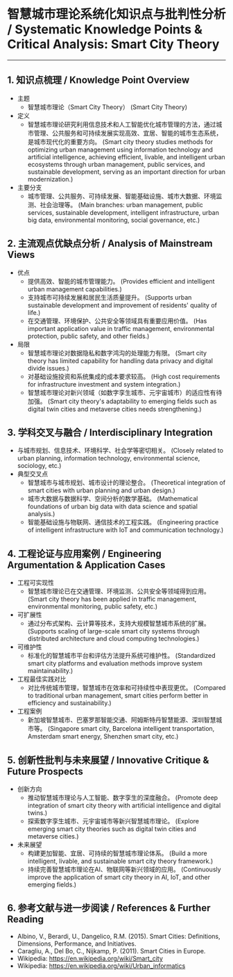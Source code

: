 # 智慧城市理论系统化知识点与批判性分析 / Systematic Knowledge Points & Critical Analysis: Smart City Theory

---

## 1. 知识点梳理 / Knowledge Point Overview

- 主题
  - 智慧城市理论（Smart City Theory）
      (Smart City Theory)
- 定义
  - 智慧城市理论研究利用信息技术和人工智能优化城市管理的方法，通过城市管理、公共服务和可持续发展实现高效、宜居、智能的城市生态系统，是城市现代化的重要方向。
      (Smart city theory studies methods for optimizing urban management using information technology and artificial intelligence, achieving efficient, livable, and intelligent urban ecosystems through urban management, public services, and sustainable development, serving as an important direction for urban modernization.)
- 主要分支
  - 城市管理、公共服务、可持续发展、智能基础设施、城市大数据、环境监测、社会治理等。
      (Main branches: urban management, public services, sustainable development, intelligent infrastructure, urban big data, environmental monitoring, social governance, etc.)

## 2. 主流观点优缺点分析 / Analysis of Mainstream Views

- 优点
  - 提供高效、智能的城市管理能力。
      (Provides efficient and intelligent urban management capabilities.)
  - 支持城市可持续发展和居民生活质量提升。
      (Supports urban sustainable development and improvement of residents' quality of life.)
  - 在交通管理、环境保护、公共安全等领域具有重要应用价值。
      (Has important application value in traffic management, environmental protection, public safety, and other fields.)
- 局限
  - 智慧城市理论对数据隐私和数字鸿沟的处理能力有限。
      (Smart city theory has limited capability for handling data privacy and digital divide issues.)
  - 对基础设施投资和系统集成的成本要求较高。
      (High cost requirements for infrastructure investment and system integration.)
  - 智慧城市理论对新兴领域（如数字孪生城市、元宇宙城市）的适应性有待加强。
      (Smart city theory's adaptability to emerging fields such as digital twin cities and metaverse cities needs strengthening.)

## 3. 学科交叉与融合 / Interdisciplinary Integration

- 与城市规划、信息技术、环境科学、社会学等密切相关。
  (Closely related to urban planning, information technology, environmental science, sociology, etc.)
- 典型交叉点
  - 智慧城市与城市规划、城市设计的理论整合。
      (Theoretical integration of smart cities with urban planning and urban design.)
  - 城市大数据与数据科学、空间分析的数学基础。
      (Mathematical foundations of urban big data with data science and spatial analysis.)
  - 智能基础设施与物联网、通信技术的工程实践。
      (Engineering practice of intelligent infrastructure with IoT and communication technology.)

## 4. 工程论证与应用案例 / Engineering Argumentation & Application Cases

- 工程可实现性
  - 智慧城市理论已在交通管理、环境监测、公共安全等领域得到应用。
      (Smart city theory has been applied in traffic management, environmental monitoring, public safety, etc.)
- 可扩展性
  - 通过分布式架构、云计算等技术，支持大规模智慧城市系统的扩展。
      (Supports scaling of large-scale smart city systems through distributed architecture and cloud computing technologies.)
- 可维护性
  - 标准化的智慧城市平台和评估方法提升系统可维护性。
      (Standardized smart city platforms and evaluation methods improve system maintainability.)
- 工程最佳实践对比
  - 对比传统城市管理，智慧城市在效率和可持续性中表现更优。
      (Compared to traditional urban management, smart cities perform better in efficiency and sustainability.)
- 工程案例
  - 新加坡智慧城市、巴塞罗那智能交通、阿姆斯特丹智慧能源、深圳智慧城市等。
      (Singapore smart city, Barcelona intelligent transportation, Amsterdam smart energy, Shenzhen smart city, etc.)

## 5. 创新性批判与未来展望 / Innovative Critique & Future Prospects

- 创新方向
  - 推动智慧城市理论与人工智能、数字孪生的深度融合。
      (Promote deep integration of smart city theory with artificial intelligence and digital twins.)
  - 探索数字孪生城市、元宇宙城市等新兴智慧城市理论。
      (Explore emerging smart city theories such as digital twin cities and metaverse cities.)
- 未来展望
  - 构建更加智能、宜居、可持续的智慧城市理论体系。
      (Build a more intelligent, livable, and sustainable smart city theory framework.)
  - 持续完善智慧城市理论在AI、物联网等新兴领域的应用。
      (Continuously improve the application of smart city theory in AI, IoT, and other emerging fields.)

## 6. 参考文献与进一步阅读 / References & Further Reading

- Albino, V., Berardi, U., Dangelico, R.M. (2015). Smart Cities: Definitions, Dimensions, Performance, and Initiatives.
- Caragliu, A., Del Bo, C., Nijkamp, P. (2011). Smart Cities in Europe.
- Wikipedia: <https://en.wikipedia.org/wiki/Smart_city>
- Wikipedia: <https://en.wikipedia.org/wiki/Urban_informatics>
